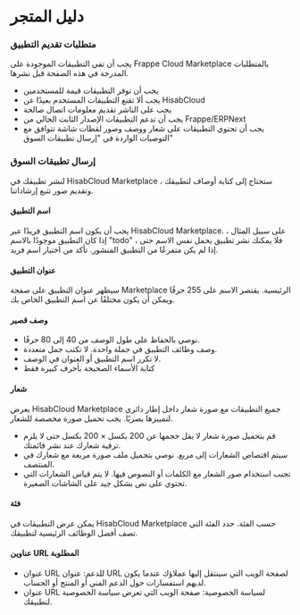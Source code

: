 # دليل المتجر

### متطلبات تقديم التطبيق

يجب أن تفي التطبيقات الموجودة على Frappe Cloud Marketplace بالمتطلبات المدرجة في هذه الصفحة قبل نشرها.

* يجب أن توفر التطبيقات قيمة للمستخدمين
* يجب ألا تقنع التطبيقات المستخدم بعيدًا عن HisabCloud
* يجب على الناشر تقديم معلومات اتصال صالحة
* يجب أن تدعم التطبيقات الإصدار الثابت الحالي من Frappe/ERPNext
* يجب أن تحتوي التطبيقات على شعار ووصف وصور لقطات شاشة تتوافق مع التوصيات الواردة في "إرسال تطبيقات السوق"

### إرسال تطبيقات السوق

لنشر تطبيقك في HisabCloud Marketplace ، ستحتاج إلى كتابة أوصاف لتطبيقك وتقديم صور تتبع إرشاداتنا.

#### اسم التطبيق

يجب أن يكون اسم التطبيق فريدًا عبر HisabCloud Marketplace. على سبيل المثال ، إذا كان التطبيق موجودًا بالاسم "todo" ، فلا يمكنك نشر تطبيق يحمل نفس الاسم حتى إذا لم يكن متفرعًا من التطبيق المنشور. تأكد من اختيار اسم فريد.

#### عنوان التطبيق

سيظهر عنوان التطبيق على صفحة Marketplace الرئيسية. يقتصر الاسم على 255 حرفًا ويمكن أن يكون مختلفًا عن اسم التطبيق الخاص بك.

#### وصف قصير

* نوصي بالحفاظ على طول الوصف من 40 إلى 80 حرفًا.
* وصف وظائف التطبيق في جملة واحدة. لا تكتب جمل متعددة.
* لا تكرر اسم التطبيق أو العنوان في الوصف.
* كتابة الأسماء الصحيحة بأحرف كبيرة فقط

#### شعار

يعرض HisabCloud Marketplace جميع التطبيقات مع صورة شعار داخل إطار دائري لتمييزها بصريًا. يجب تحميل صورة مخصصة للشعار.

* قم بتحميل صورة شعار لا يقل حجمها عن 200 بكسل × 200 بكسل حتى لا يلزم ترقية شعارك عند نشر قائمتك.
* سيتم اقتصاص الشعارات إلى مربع. نوصي بتحميل ملف صورة مربعة مع شعارك في المنتصف.
* تجنب استخدام صور الشعار مع الكلمات أو النصوص فيها. لا يتم قياس الشعارات التي تحتوي على نص بشكل جيد على الشاشات الصغيرة.

#### فئة

يمكن عرض التطبيقات في HisabCloud Marketplace حسب الفئة. حدد الفئة التي تصف أفضل الوظائف الرئيسية لتطبيقك.

#### عناوين URL المطلوبة

* عنوان URL للدعم: عنوان URL لصفحة الويب التي سينتقل إليها عملاؤك عندما يكون لديهم استفسارات حول الدعم الفني أو المنتج أو الحساب.
* عنوان URL لسياسة الخصوصية: صفحة الويب التي تعرض سياسة الخصوصية لتطبيقك.
